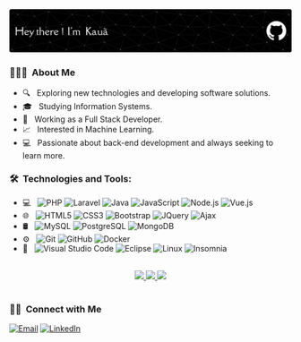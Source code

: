 <img src="https://raw.githubusercontent.com/rodrigueskaua/rodrigueskaua/master/github-header-image.png">

<h3> 👨🏻‍💻 &nbsp;About Me </h3>

  - 🔍 &nbsp; Exploring new technologies and developing software solutions.<br>
  - 🎓 &nbsp; Studying Information Systems.<br>
  - 💼 &nbsp; Working as a Full Stack Developer.<br>
  - 📈 &nbsp; Interested in Machine Learning.<br>
  - 💻 &nbsp; Passionate about back-end development and always seeking to learn more.

<h3> 🛠 &nbsp;Technologies and Tools:</h3>

- 💻 &nbsp;
  ![PHP](https://img.shields.io/badge/-PHP-333333?style=flat&logo=php)
  ![Laravel](https://img.shields.io/badge/-Laravel-333333?style=flat&logo=laravel&logoColor=FF2D20)
  ![Java](https://img.shields.io/badge/-Java-333333?style=flat&logo=java&logoColor=007396)
  ![JavaScript](https://img.shields.io/badge/-JavaScript-333333?style=flat&logo=javascript)
  ![Node.js](https://img.shields.io/badge/-Node.js-333333?style=flat&logo=node.js)
  ![Vue.js](https://img.shields.io/badge/-Vue.js-333333?style=flat&logo=vue.js)
- 🌐 &nbsp;
  ![HTML5](https://img.shields.io/badge/-HTML5-333333?style=flat&logo=HTML5)
  ![CSS3](https://img.shields.io/badge/-CSS3-333333?style=flat&logo=CSS3&logoColor=1572B6)
  ![Bootstrap](https://img.shields.io/badge/-Bootstrap-333333?style=flat&logo=bootstrap&logoColor=563D7C)
  ![JQuery](https://img.shields.io/badge/-JQuery-333333?style=flat&logo=jquery&logoColor=563D7C)
  ![Ajax](https://img.shields.io/badge/-Ajax-333333?style=flat&logo=ajax&logoColor=563D7C)
- 🛢 &nbsp;
  ![MySQL](https://img.shields.io/badge/-MySQL-333333?style=flat&logo=mysql)
  ![PostgreSQL](https://img.shields.io/badge/-PostgreSQL-333333?style=flat&logo=postgresql)
  ![MongoDB](https://img.shields.io/badge/-MongoDB-333333?style=flat&logo=mongodb)
- ⚙️ &nbsp;
  ![Git](https://img.shields.io/badge/-Git-333333?style=flat&logo=git)
  ![GitHub](https://img.shields.io/badge/-GitHub-333333?style=flat&logo=github)
  ![Docker](https://img.shields.io/badge/-Docker-333333?style=flat&logo=docker)
- 🔧 &nbsp;
  ![Visual Studio Code](https://img.shields.io/badge/-Visual%20Studio%20Code-333333?style=flat&logo=visual-studio-code&logoColor=007ACC)
  ![Eclipse](https://img.shields.io/badge/-Eclipse-333333?style=flat&logo=eclipse-ide&logoColor=2C2255)
  ![Linux](https://img.shields.io/badge/-Linux-333333?style=flat&logo=linux)
  ![Insomnia](https://img.shields.io/badge/-Insomnia-333333?style=flat&logo=insomnia)
<br/>

<div align="center">
  <a href="https://github.com/rodrigueskaua">
    <img height="180em" src="https://github-readme-stats.vercel.app/api?username=rodrigueskaua&theme=dark&show_icons=true" />
    <img height="180em" src="https://github-readme-stats.vercel.app/api/top-langs/?username=rodrigueskaua&theme=dark&layout=compact" />
    <img height="180em" src="https://streak-stats.demolab.com?user=rodrigueskaua&theme=dark" />
  </a>
</div>

<br/>

<h3> 🤝🏻 &nbsp;Connect with Me </h3>

<p align="start">
 <a href="mailto:kauarodrigues.fn@gmail.com"><img alt="Email" src="https://img.shields.io/badge/Email-kauarodrigues.fn@gmail.com-blue?style=flat-square&logo=gmail"></a>
 <a href="https://www.linkedin.com/in/kau%C3%A3-rodrigues-7a0980213/"><img alt="LinkedIn" src="https://img.shields.io/badge/LinkedIn-Kauã%20Rodrigues-blue?style=flat-square&logo=linkedin"></a>
</p>
